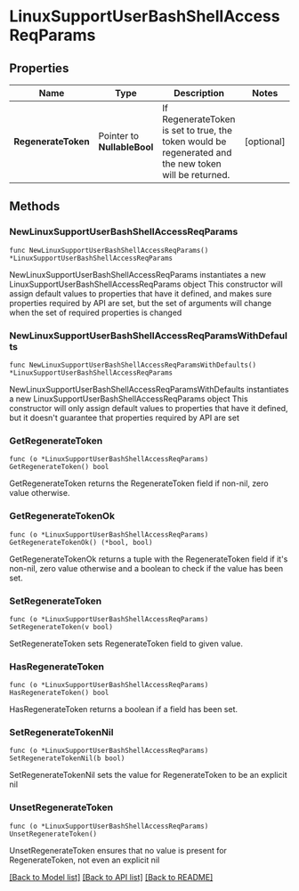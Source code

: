 # LinuxSupportUserBashShellAccessReqParams

## Properties

Name | Type | Description | Notes
------------ | ------------- | ------------- | -------------
**RegenerateToken** | Pointer to **NullableBool** | If RegenerateToken is set to true, the token would be regenerated and the new token will be returned. | [optional] 

## Methods

### NewLinuxSupportUserBashShellAccessReqParams

`func NewLinuxSupportUserBashShellAccessReqParams() *LinuxSupportUserBashShellAccessReqParams`

NewLinuxSupportUserBashShellAccessReqParams instantiates a new LinuxSupportUserBashShellAccessReqParams object
This constructor will assign default values to properties that have it defined,
and makes sure properties required by API are set, but the set of arguments
will change when the set of required properties is changed

### NewLinuxSupportUserBashShellAccessReqParamsWithDefaults

`func NewLinuxSupportUserBashShellAccessReqParamsWithDefaults() *LinuxSupportUserBashShellAccessReqParams`

NewLinuxSupportUserBashShellAccessReqParamsWithDefaults instantiates a new LinuxSupportUserBashShellAccessReqParams object
This constructor will only assign default values to properties that have it defined,
but it doesn't guarantee that properties required by API are set

### GetRegenerateToken

`func (o *LinuxSupportUserBashShellAccessReqParams) GetRegenerateToken() bool`

GetRegenerateToken returns the RegenerateToken field if non-nil, zero value otherwise.

### GetRegenerateTokenOk

`func (o *LinuxSupportUserBashShellAccessReqParams) GetRegenerateTokenOk() (*bool, bool)`

GetRegenerateTokenOk returns a tuple with the RegenerateToken field if it's non-nil, zero value otherwise
and a boolean to check if the value has been set.

### SetRegenerateToken

`func (o *LinuxSupportUserBashShellAccessReqParams) SetRegenerateToken(v bool)`

SetRegenerateToken sets RegenerateToken field to given value.

### HasRegenerateToken

`func (o *LinuxSupportUserBashShellAccessReqParams) HasRegenerateToken() bool`

HasRegenerateToken returns a boolean if a field has been set.

### SetRegenerateTokenNil

`func (o *LinuxSupportUserBashShellAccessReqParams) SetRegenerateTokenNil(b bool)`

 SetRegenerateTokenNil sets the value for RegenerateToken to be an explicit nil

### UnsetRegenerateToken
`func (o *LinuxSupportUserBashShellAccessReqParams) UnsetRegenerateToken()`

UnsetRegenerateToken ensures that no value is present for RegenerateToken, not even an explicit nil

[[Back to Model list]](../README.md#documentation-for-models) [[Back to API list]](../README.md#documentation-for-api-endpoints) [[Back to README]](../README.md)


